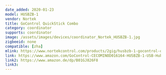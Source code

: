 ```yaml
---
date_added: 2020-01-23
model: HUSBZB-1
vendor: Nortek
title: GoControl QuickStick Combo
category: coordinator
supports: coordinator
image: /assets/images/devices/coordinator_Nortek_HUSBZB-1.jpg
zigbeeid: none
compatible: [zha]
mlink: https://www.nortekcontrol.com/products/2gig/husbzb-1-gocontrol-quickstick-combo/
link: https://www.amazon.com/GoControl-CECOMINOD016164-HUSBZB-1-USB-Hub/dp/B01GJ826F8
link2: https://www.amazon.de/dp/B01GJ826F8
link3: 
---
```

